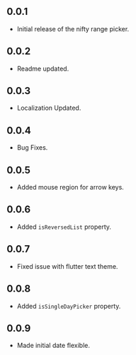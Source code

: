 ## 0.0.1

* Initial release of the nifty range picker.

## 0.0.2

* Readme updated.

## 0.0.3

* Localization Updated.

## 0.0.4

* Bug Fixes.

## 0.0.5

* Added mouse region for arrow keys.

## 0.0.6

* Added `isReversedList` property.

## 0.0.7

* Fixed issue with flutter text theme.

## 0.0.8

* Added `isSingleDayPicker` property.

## 0.0.9

* Made initial date flexible.